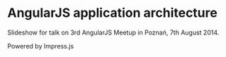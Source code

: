 AngularJS application architecture
============

Slideshow for talk on 3rd AngularJS Meetup in Poznań, 7th August 2014.

Powered by Impress.js
